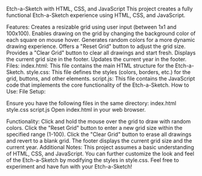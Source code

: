 Etch-a-Sketch with HTML, CSS, and JavaScript
This project creates a fully functional Etch-a-Sketch experience using HTML, CSS, and JavaScript.

Features:
Creates a resizable grid using user input (between 1x1 and 100x100).
Enables drawing on the grid by changing the background color of each square on mouse hover.
Generates random colors for a more dynamic drawing experience.
Offers a "Reset Grid" button to adjust the grid size.
Provides a "Clear Grid" button to clear all drawings and start fresh.
Displays the current grid size in the footer.
Updates the current year in the footer.
Files:
index.html: This file contains the main HTML structure for the Etch-a-Sketch.
style.css: This file defines the styles (colors, borders, etc.) for the grid, buttons, and other elements.
script.js: This file contains the JavaScript code that implements the core functionality of the Etch-a-Sketch.
How to Use:
File Setup:

Ensure you have the following files in the same directory:
index.html
style.css
script.js
Open index.html in your web browser.

Functionality:
Click and hold the mouse over the grid to draw with random colors.
Click the "Reset Grid" button to enter a new grid size within the specified range (1-100).
Click the "Clear Grid" button to erase all drawings and revert to a blank grid.
The footer displays the current grid size and the current year.
Additional Notes:
This project assumes a basic understanding of HTML, CSS, and JavaScript.
You can further customize the look and feel of the Etch-a-Sketch by modifying the styles in style.css.
Feel free to experiment and have fun with your Etch-a-Sketch!
